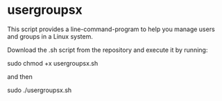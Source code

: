 # usergroupsx
This script provides a line-command-program to help you manage users and groups in a Linux system.


Download the .sh script from the repository and execute it by running:

sudo chmod +x usergroupsx.sh

and then

sudo ./usergroupsx.sh
